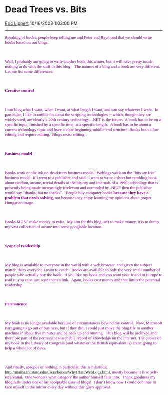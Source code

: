 <div id="page">

# Dead Trees vs. Bits

[Eric Lippert](https://social.msdn.microsoft.com/profile/Eric%20Lippert) 10/16/2003 1:03:00 PM

-----

<div id="content">

<span style="FONT-SIZE: 10pt; COLOR: purple; FONT-FAMILY: &#39;Lucida Sans Unicode&#39;; mso-bidi-font-family: &#39;Times New Roman&#39;">Speaking of books, people keep telling me and Peter and Raymond that we should write books based on our blogs.</span>

<span style="FONT-SIZE: 10pt; COLOR: purple; FONT-FAMILY: &#39;Lucida Sans Unicode&#39;; mso-bidi-font-family: &#39;Times New Roman&#39;"> </span>

 

<span style="FONT-SIZE: 10pt; COLOR: purple; FONT-FAMILY: &#39;Lucida Sans Unicode&#39;; mso-bidi-font-family: &#39;Times New Roman&#39;">Well, I probably am going to write another book this winter, but it will have pretty much nothing to do with the stuff in this blog.<span style="mso-spacerun: yes">  </span><span style="mso-spacerun: yes"> </span></span><span style="FONT-SIZE: 10pt; COLOR: purple; FONT-FAMILY: &#39;Lucida Sans Unicode&#39;">The natures of a blog and a book are very different.  Let me list some differences:</span>

<span style="FONT-SIZE: 10pt; COLOR: purple; FONT-FAMILY: &#39;Lucida Sans Unicode&#39;"> </span>

 

**<span style="FONT-SIZE: 10pt; COLOR: purple; FONT-FAMILY: &#39;Lucida Sans Unicode&#39;">Creative control</span>**

<span style="FONT-SIZE: 10pt; COLOR: purple; FONT-FAMILY: &#39;Lucida Sans Unicode&#39;"> </span>

 

<span style="FONT-SIZE: 10pt; COLOR: purple; FONT-FAMILY: &#39;Lucida Sans Unicode&#39;">I can blog what I want, when I want, at what length I want, and can say whatever I want.  In particular, I like to ramble on about the scripting technologies -- which, though they are widely used, are clearly a 20th century technology.<span style="mso-spacerun: yes">  </span>.NET is the future.<span style="mso-spacerun: yes">  </span>A book has to be on a specific topic, finished by a specific time, at a specific length. <span style="mso-spacerun: yes"> </span>A book has to be about a current technology topic and have a clear beginning-middle-end structure. Books both allow editing and require editing.<span style="mso-spacerun: yes">  </span>Blogs resist editing.</span>

<span style="FONT-SIZE: 10pt; COLOR: purple; FONT-FAMILY: &#39;Lucida Sans Unicode&#39;"> </span>

 

**<span style="FONT-SIZE: 10pt; COLOR: purple; FONT-FAMILY: &#39;Lucida Sans Unicode&#39;">Business model</span>**

<span style="FONT-SIZE: 10pt; COLOR: purple; FONT-FAMILY: &#39;Lucida Sans Unicode&#39;"> </span>

 

<span style="FONT-SIZE: 10pt; COLOR: purple; FONT-FAMILY: &#39;Lucida Sans Unicode&#39;">Books work on the ink-on-dead-trees business model.  Weblogs work on the "bits are free" business model. If I went to a publisher and said "I want to write a short but rambling book about random, arcane, trivial details of the history and internals of a 1996 technology that is presently being made increasingly irrelevant and outmoded by .NET" then the publisher would say "thanks, but no thanks".   People buy computer books **because they have a problem that needs solving**, not because they enjoy learning my opinions about proper Hungarian usage.<span style="mso-spacerun: yes">  </span> </span>

<span style="FONT-SIZE: 10pt; COLOR: purple; FONT-FAMILY: &#39;Lucida Sans Unicode&#39;"> </span>

 

<span style="FONT-SIZE: 10pt; COLOR: purple; FONT-FAMILY: &#39;Lucida Sans Unicode&#39;">Books MUST make money to exist.  My aim for this blog isn't to make money, it is to dump my vast collection of arcane into some googlable location. </span>

<span style="FONT-SIZE: 10pt; COLOR: purple; FONT-FAMILY: &#39;Lucida Sans Unicode&#39;"> </span>

 

**<span style="FONT-SIZE: 10pt; COLOR: purple; FONT-FAMILY: &#39;Lucida Sans Unicode&#39;">Scope of readership</span>**

<span style="FONT-SIZE: 10pt; COLOR: purple; FONT-FAMILY: &#39;Lucida Sans Unicode&#39;"> </span>

 

<span style="FONT-SIZE: 10pt; COLOR: purple; FONT-FAMILY: &#39;Lucida Sans Unicode&#39;">My blog is available to everyone in the world with a web browser, and given the subject matter, that's everyone I want to reach.  Books are available to only the very small number of people who actually buy the book.  If you like my book and you want your friend in Europe to read it, you can't just send them a link.  Again, books cost money and that limits the potential readership. </span>

<span style="FONT-SIZE: 10pt; COLOR: purple; FONT-FAMILY: &#39;Lucida Sans Unicode&#39;"> </span>

 

**<span style="FONT-SIZE: 10pt; COLOR: purple; FONT-FAMILY: &#39;Lucida Sans Unicode&#39;">Permanence</span>**

<span style="FONT-SIZE: 10pt; COLOR: purple; FONT-FAMILY: &#39;Lucida Sans Unicode&#39;"> </span>

 

<span style="FONT-SIZE: 10pt; COLOR: purple; FONT-FAMILY: &#39;Lucida Sans Unicode&#39;">My book is no longer available because of circumstances beyond my control.  Now, Microsoft isn't going to go out of business, but if they did, I could just move the blog file to another machine in about five minutes and be back up and running.  This blog will be archived and therefore part of the permanent searchable record of knowledge on the internet. The copies of my book in the Library of Congress (and whatever the British equivalent is) aren't going to help a whole lot of devs.</span>

<span style="FONT-SIZE: 10pt; COLOR: purple; FONT-FAMILY: &#39;Lucida Sans Unicode&#39;"> </span>

 

<span style="FONT-SIZE: 10pt; COLOR: purple; FONT-FAMILY: &#39;Lucida Sans Unicode&#39;">And finally, apropos of nothing in particular, this is hilarious:<span style="mso-spacerun: yes">  </span><http://mama.indstate.edu/users/bones/WhyIHateWebLogs.html>, mostly because it is so self-referential.<span style="mso-spacerun: yes">  </span>One wonders what category the author himself falls into.<span style="mso-spacerun: yes">  </span>Thank goodness my blog falls under one of his acceptable uses of blogs\!<span style="mso-spacerun: yes">  </span>I don' t know how I could continue to face myself in the mirror every day without this guy's approval.<span style="mso-spacerun: yes">  </span> </span>

<span style="FONT-SIZE: 10pt; COLOR: purple; FONT-FAMILY: &#39;Lucida Sans Unicode&#39;"> </span>

 

</div>

</div>

